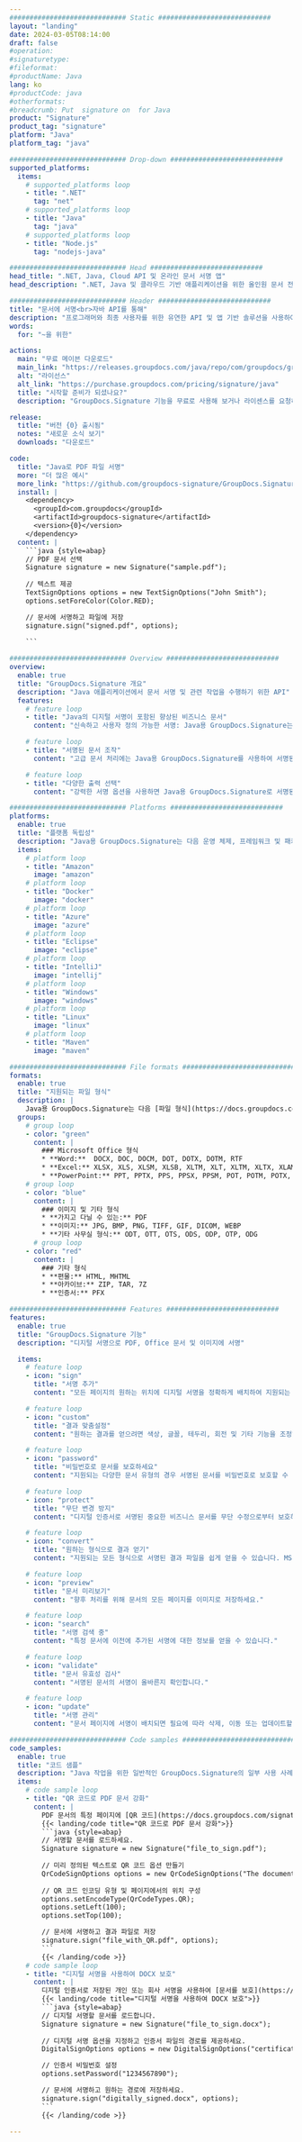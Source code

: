 ```yaml
---
############################# Static ############################
layout: "landing"
date: 2024-03-05T08:14:00
draft: false
#operation: 
#signaturetype: 
#fileformat: 
#productName: Java
lang: ko
#productCode: java
#otherformats: 
#breadcrumb: Put  signature on  for Java
product: "Signature"
product_tag: "signature"
platform: "Java"
platform_tag: "java"

############################# Drop-down ############################
supported_platforms:
  items:
    # supported_platforms loop
    - title: ".NET"
      tag: "net"
    # supported_platforms loop
    - title: "Java"
      tag: "java"
    # supported_platforms loop
    - title: "Node.js"
      tag: "nodejs-java"

############################# Head ############################
head_title: ".NET, Java, Cloud API 및 온라인 문서 서명 앱"
head_description: ".NET, Java 및 클라우드 기반 애플리케이션을 위한 올인원 문서 전자 서명 솔루션을 받으세요. 간단한 드래그 앤 드롭 기능을 사용하여 일반적인 문서 형식에 온라인으로 서명"

############################# Header ############################
title: "문서에 서명<br>자바 API를 통해"
description: "프로그래머와 최종 사용자를 위한 유연한 API 및 앱 기반 솔루션을 사용하여 모든 플랫폼에서 디지털 문서 및 이미지에 서명하십시오."
words:
  for: "~을 위한"

actions:
  main: "무료 메이븐 다운로드"
  main_link: "https://releases.groupdocs.com/java/repo/com/groupdocs/groupdocs-signature/"
  alt: "라이선스"
  alt_link: "https://purchase.groupdocs.com/pricing/signature/java"
  title: "시작할 준비가 되셨나요?"
  description: "GroupDocs.Signature 기능을 무료로 사용해 보거나 라이센스를 요청하세요"

release:
  title: "버전 {0} 출시됨"
  notes: "새로운 소식 보기"
  downloads: "다운로드"

code:
  title: "Java로 PDF 파일 서명"
  more: "더 많은 예시"
  more_link: "https://github.com/groupdocs-signature/GroupDocs.Signature-for-Java"
  install: |
    <dependency>
      <groupId>com.groupdocs</groupId>
      <artifactId>groupdocs-signature</artifactId>
      <version>{0}</version>
    </dependency>
  content: |
    ```java {style=abap}  
    // PDF 문서 선택
    Signature signature = new Signature("sample.pdf");
    
    // 텍스트 제공
    TextSignOptions options = new TextSignOptions("John Smith");
    options.setForeColor(Color.RED);

    // 문서에 서명하고 파일에 저장
    signature.sign("signed.pdf", options);
    
    ```

############################# Overview ############################
overview:
  enable: true
  title: "GroupDocs.Signature 개요"
  description: "Java 애플리케이션에서 문서 서명 및 관련 작업을 수행하기 위한 API"
  features:
    # feature loop
    - title: "Java의 디지털 서명이 포함된 향상된 비즈니스 문서"
      content: "신속하고 사용자 정의 가능한 서명: Java용 GroupDocs.Signature는 PDF, 이미지 및 Office 문서에 대한 광범위한 디지털 서명 옵션을 제공합니다. 텍스트, 바코드, QR 코드, 디지털 인증서, 사진 또는 숨겨진 메타데이터를 사용할 수 있습니다. 문서 처리가 빠르고 효율적입니다."

    # feature loop
    - title: "서명된 문서 조작"
      content: "고급 문서 처리에는 Java용 GroupDocs.Signature를 사용하여 서명된 문서에 대한 강력한 작업이 포함됩니다. 다양한 유용한 기준을 사용하여 비즈니스 문서에 추가된 서명을 검색하고 확인할 수 있습니다. 또한 문서에 대한 자세한 정보에 액세스하거나 해당 페이지의 미리 보기 이미지를 얻을 수 있습니다."

    # feature loop
    - title: "다양한 출력 선택"
      content: "강력한 서명 옵션을 사용하면 Java용 GroupDocs.Signature로 서명된 문서의 출력을 사용자 정의할 수 있습니다. 모든 문서 페이지에 서명을 정확하게 배치하고 다양한 방법으로 모양을 구성할 수 있습니다. Java API는 서명된 비즈니스 문서를 다양한 지원 형식으로 저장할 수 있도록 지원하며 암호로 문서를 보호하는 옵션을 제공합니다."

############################# Platforms ############################
platforms:
  enable: true
  title: "플랫폼 독립성"
  description: "Java용 GroupDocs.Signature는 다음 운영 체제, 프레임워크 및 패키지 관리자를 지원합니다."
  items:
    # platform loop
    - title: "Amazon"
      image: "amazon"
    # platform loop
    - title: "Docker"
      image: "docker"
    # platform loop
    - title: "Azure"
      image: "azure"
    # platform loop
    - title: "Eclipse"
      image: "eclipse"
    # platform loop
    - title: "IntelliJ"
      image: "intellij"
    # platform loop
    - title: "Windows"
      image: "windows"
    # platform loop
    - title: "Linux"
      image: "linux"
    # platform loop
    - title: "Maven"
      image: "maven"

############################# File formats ############################
formats:
  enable: true
  title: "지원되는 파일 형식"
  description: |
    Java용 GroupDocs.Signature는 다음 [파일 형식](https://docs.groupdocs.com/signature/java/supported-document-formats/)을 사용한 작업을 지원합니다.
  groups:
    # group loop
    - color: "green"
      content: |
        ### Microsoft Office 형식
        * **Word:**  DOCX, DOC, DOCM, DOT, DOTX, DOTM, RTF
        * **Excel:** XLSX, XLS, XLSM, XLSB, XLTM, XLT, XLTM, XLTX, XLAM, SXC, SpreadsheetML
        * **PowerPoint:** PPT, PPTX, PPS, PPSX, PPSM, POT, POTM, POTX, PPTM
    # group loop
    - color: "blue"
      content: |
        ### 이미지 및 기타 형식
        * **가지고 다닐 수 있는:** PDF
        * **이미지:** JPG, BMP, PNG, TIFF, GIF, DICOM, WEBP
        * **기타 사무실 형식:** ODT, OTT, OTS, ODS, ODP, OTP, ODG
      # group loop
    - color: "red"
      content: |
        ### 기타 형식
        * **편물:** HTML, MHTML
        * **아카이브:** ZIP, TAR, 7Z
        * **인증서:** PFX

############################# Features ############################
features:
  enable: true
  title: "GroupDocs.Signature 기능"
  description: "디지털 서명으로 PDF, Office 문서 및 이미지에 서명"

  items:
    # feature loop
    - icon: "sign"
      title: "서명 추가"
      content: "모든 페이지의 원하는 위치에 디지털 서명을 정확하게 배치하여 지원되는 다양한 서명 유형을 사용하여 문서에 서명합니다."

    # feature loop
    - icon: "custom"
      title: "결과 맞춤설정"
      content: "원하는 결과를 얻으려면 색상, 글꼴, 테두리, 회전 및 기타 기능을 조정하여 서명 모양을 사용자 정의하세요."

    # feature loop
    - icon: "password"
      title: "비밀번호로 문서를 보호하세요"
      content: "지원되는 다양한 문서 유형의 경우 서명된 문서를 비밀번호로 보호할 수 있습니다."

    # feature loop
    - icon: "protect"
      title: "무단 변경 방지"
      content: "디지털 인증서로 서명된 중요한 비즈니스 문서를 무단 수정으로부터 보호하세요."

    # feature loop
    - icon: "convert"
      title: "원하는 형식으로 결과 얻기"
      content: "지원되는 모든 형식으로 서명된 결과 파일을 쉽게 얻을 수 있습니다. MS Word 문서를 PDF로 쉽게 변환할 수도 있습니다."

    # feature loop
    - icon: "preview"
      title: "문서 미리보기"
      content: "향후 처리를 위해 문서의 모든 페이지를 이미지로 저장하세요."

    # feature loop
    - icon: "search"
      title: "서명 검색 중"
      content: "특정 문서에 이전에 추가된 서명에 대한 정보를 얻을 수 있습니다."

    # feature loop
    - icon: "validate"
      title: "문서 유효성 검사"
      content: "서명된 문서의 서명이 올바른지 확인합니다."

    # feature loop
    - icon: "update"
      title: "서명 관리"
      content: "문서 페이지에 서명이 배치되면 필요에 따라 삭제, 이동 또는 업데이트할 수 있습니다."

############################# Code samples ############################
code_samples:
  enable: true
  title: "코드 샘플"
  description: "Java 작업을 위한 일반적인 GroupDocs.Signature의 일부 사용 사례"
  items:
    # code sample loop
    - title: "QR 코드로 PDF 문서 강화"
      content: |
        PDF 문서의 특정 페이지에 [QR 코드](https://docs.groupdocs.com/signature/java/esign-document-with-qr-code-signature/)를 추가하여 비즈니스 프로세스를 향상시키는 것이 중요할 수 있습니다. Java용 GroupDocs.Signature를 사용하여 QR 코드를 추가하는 방법에 대한 예가 있습니다.
        {{< landing/code title="QR 코드로 PDF 문서 강화">}}
        ```java {style=abap}
        // 서명할 문서를 로드하세요.
        Signature signature = new Signature("file_to_sign.pdf");
        
        // 미리 정의된 텍스트로 QR 코드 옵션 만들기
        QrCodeSignOptions options = new QrCodeSignOptions("The document is approved by John Smith");
        
        // QR 코드 인코딩 유형 및 페이지에서의 위치 구성
        options.setEncodeType(QrCodeTypes.QR);
        options.setLeft(100);
        options.setTop(100);

        // 문서에 서명하고 결과 파일로 저장
        signature.sign("file_with_QR.pdf", options);
        ```
        {{< /landing/code >}}
    # code sample loop
    - title: "디지털 서명을 사용하여 DOCX 보호"
      content: |
        디지털 인증서로 저장된 개인 또는 회사 서명을 사용하여 [문서를 보호](https://docs.groupdocs.com/signature/java/esign-document-with-digital-signature/)할 수 있습니다. 인증서로 보호된 문서는 서명을 무효화하지 않고는 변경할 수 없습니다.
        {{< landing/code title="디지털 서명을 사용하여 DOCX 보호">}}
        ```java {style=abap}   
        // 디지털 서명할 문서를 로드합니다.
        Signature signature = new Signature("file_to_sign.docx");
        
        // 디지털 서명 옵션을 지정하고 인증서 파일의 경로를 제공하세요.
        DigitalSignOptions options = new DigitalSignOptions("certificate.pfx");

        // 인증서 비밀번호 설정
        options.setPassword("1234567890");

        // 문서에 서명하고 원하는 경로에 저장하세요.
        signature.sign("digitally_signed.docx", options);
        ```
        {{< /landing/code >}}

---
```

